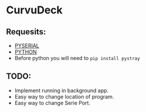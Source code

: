 # CurvuDeck
## Requesits:
- [PYSERIAL](https://pypi.org/project/pyserial/#files)
- [PYTHON](https://www.python.org/)
- Before python you will need to `pip install pystray`
## TODO:
- Implement running in background app.
- Easy way to change location of program.
- Easy way to change Serie Port.
